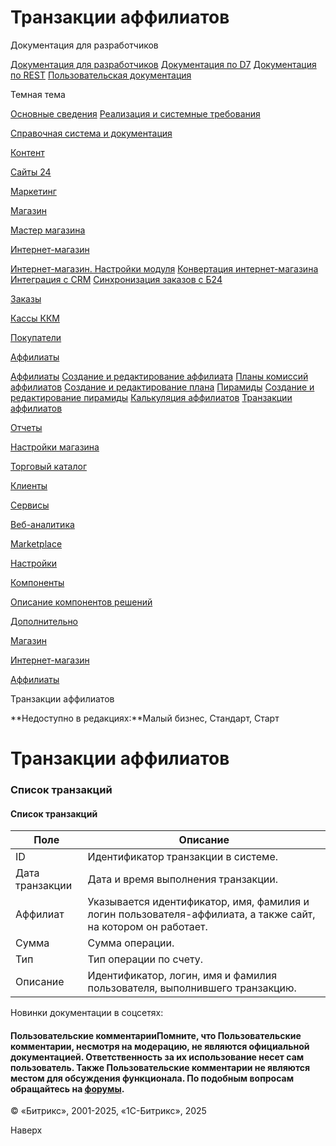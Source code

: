 # Транзакции аффилиатов

Документация для разработчиков

[Документация для разработчиков](https://dev.1c-bitrix.ru/api_help/)
[Документация по D7](https://dev.1c-bitrix.ru/api_d7/)
[Документация по REST](https://dev.1c-bitrix.ru/rest_help/)
[Пользовательская документация](https://dev.1c-bitrix.ru/user_help/)

Темная тема

[Основные сведения](/user_help/index.php)
[Реализация и системные требования](/user_help/reqintro.php)

[Справочная система и документация](/user_help/help/index.php)

[Контент](/user_help/content/index.php)

[Сайты 24](/user_help/sites24/index.php)

[Маркетинг](/user_help/marketing/index.php)

[Магазин](/user_help/store/index.php)

[Мастер магазина](/user_help/store/storeassist.php)

[Интернет-магазин](/user_help/store/sale/index.php)

[Интернет-магазин. Настройки модуля](/user_help/store/sale/settings_sale.php)
[Конвертация интернет-магазина](/user_help/store/sale/sale_converter.php)
[Интеграция с CRM](/user_help/store/sale/sale_crm.php)
[Синхронизация заказов с Б24](/user_help/store/sale/sale_order_crm.php)

[Заказы](/user_help/store/sale/orders/index.php)

[Кассы ККМ](/user_help/store/sale/cashbox/index.php)

[Покупатели](/user_help/store/sale/user_accounts/index.php)

[Аффилиаты](/user_help/store/sale/affiliates/index.php)

[Аффилиаты](/user_help/store/sale/affiliates/sale_affiliate.php)
[Создание и редактирование аффилиата](/user_help/store/sale/affiliates/sale_affiliate_edit.php)
[Планы комиссий аффилиатов](/user_help/store/sale/affiliates/sale_affiliate_plan.php)
[Создание и редактирование плана](/user_help/store/sale/affiliates/sale_affiliate_plan_edit.php)
[Пирамиды](/user_help/store/sale/affiliates/sale_affiliate_tier.php)
[Создание и редактирование пирамиды](/user_help/store/sale/affiliates/sale_affiliate_tier_edit.php)
[Калькуляция аффилиатов](/user_help/store/sale/affiliates/sale_affiliate_calc.php)
[Транзакции аффилиатов](/user_help/store/sale/affiliates/sale_affiliate_transact.php)

[Отчеты](/user_help/store/sale/statistic/index.php)

[Настройки магазина](/user_help/store/sale/settings/index.php)

[Торговый каталог](/user_help/store/catalog/index.php)

[Клиенты](/user_help/clients/index.php)

[Сервисы](/user_help/service/index.php)

[Веб-аналитика](/user_help/statistic/index.php)

[Marketplace](/user_help/marketplace/index.php)

[Настройки](/user_help/settings/index.php)

[Компоненты](/user_help/components/index.php)

[Описание компонентов решений](/user_help/description_decisions/index.php)

[Дополнительно](/user_help/additional/index.php)

[Магазин](/user_help/store/index.php)

[Интернет-магазин](/user_help/store/sale/index.php)

[Аффилиаты](/user_help/store/sale/affiliates/index.php)

Транзакции аффилиатов

**Недоступно в редакциях:**Малый бизнес, Стандарт, Старт

# Транзакции аффилиатов

### Список транзакций

#### Список транзакций

| Поле | Описание |
| --- | --- |
| ID | Идентификатор транзакции в системе. |
| Дата транзакции | Дата и время выполнения транзакции. |
| Аффилиат | Указывается идентификатор, имя, фамилия и логин пользователя-аффилиата, а также сайт, на котором он работает. |
| Сумма | Сумма операции. |
| Тип | Тип операции по счету. |
| Описание | Идентификатор, логин, имя и фамилия пользователя, выполнившего транзакцию. |

Новинки документации в соцсетях:

#### Пользовательские комментарииПомните, что Пользовательские комментарии, несмотря на модерацию, не являются официальной документацией. Ответственность за их использование несет сам пользователь. Также Пользовательские комментарии не являются местом для обсуждения функционала. По подобным вопросам обращайтесь на [форумы](http://dev.1c-bitrix.ru/community/forums/group1/).

© «Битрикс», 2001-2025, «1С-Битрикс», 2025

Наверх